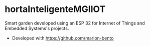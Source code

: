# hortaInteligenteMGIIOT
Smart garden developed using an ESP 32 for Internet of Things and Embedded Systems's projects.

- Developed with https://github.com/marlon-bento
